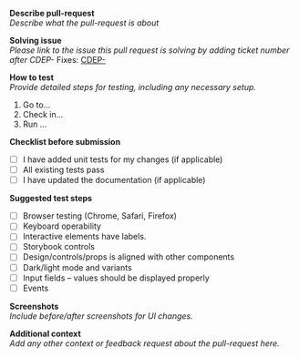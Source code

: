 **Describe pull-request**  
_Describe what the pull-request is about_

**Solving issue**  
_Please link to the issue this pull request is solving by adding ticket number after CDEP-_
Fixes: [CDEP-](https://tegel.atlassian.net/browse/CDEP-)

**How to test**  
_Provide detailed steps for testing, including any necessary setup._
1. Go to...
2. Check in...
3. Run ...

**Checklist before submission**
- [ ] I have added unit tests for my changes (if applicable)
- [ ] All existing tests pass
- [ ] I have updated the documentation (if applicable)

**Suggested test steps**
- [ ] Browser testing (Chrome, Safari, Firefox) 
- [ ] Keyboard operability
- [ ] Interactive elements have labels.
- [ ] Storybook controls
- [ ] Design/controls/props is aligned with other components 
- [ ] Dark/light mode and variants 
- [ ] Input fields – values should be displayed properly 
- [ ] Events

**Screenshots**  
_Include before/after screenshots for UI changes._

**Additional context**  
_Add any other context or feedback request about the pull-request here._
